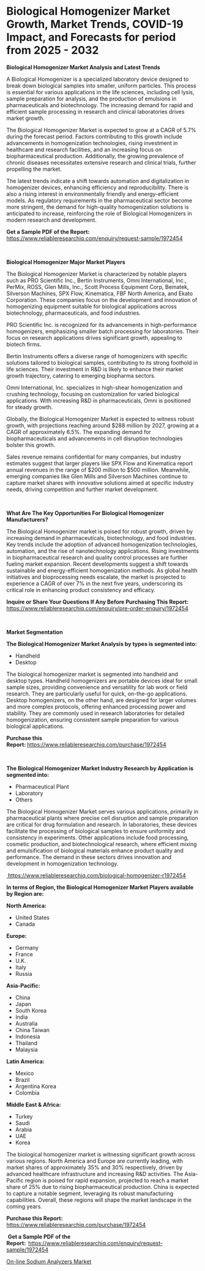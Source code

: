 <p><h1>Biological Homogenizer Market Growth, Market Trends, COVID-19 Impact, and Forecasts for period from 2025 - 2032</h1></p><p><strong>Biological Homogenizer Market Analysis and Latest Trends</strong></p>
<p><p>A Biological Homogenizer is a specialized laboratory device designed to break down biological samples into smaller, uniform particles. This process is essential for various applications in the life sciences, including cell lysis, sample preparation for analysis, and the production of emulsions in pharmaceuticals and biotechnology. The increasing demand for rapid and efficient sample processing in research and clinical laboratories drives market growth.</p><p>The Biological Homogenizer Market is expected to grow at a CAGR of 5.7% during the forecast period. Factors contributing to this growth include advancements in homogenization technologies, rising investment in healthcare and research facilities, and an increasing focus on biopharmaceutical production. Additionally, the growing prevalence of chronic diseases necessitates extensive research and clinical trials, further propelling the market. </p><p>The latest trends indicate a shift towards automation and digitalization in homogenizer devices, enhancing efficiency and reproducibility. There is also a rising interest in environmentally friendly and energy-efficient models. As regulatory requirements in the pharmaceutical sector become more stringent, the demand for high-quality homogenization solutions is anticipated to increase, reinforcing the role of Biological Homogenizers in modern research and development.</p></p>
<p><strong>Get a Sample PDF of the Report:&nbsp;</strong> <a href="https://www.reliableresearchiq.com/enquiry/request-sample/1972454?utm_campaign=2771&utm_medium=2&utm_source=Github&utm_content=ia&utm_term=02032025&utm_id=biological-homogenizer">https://www.reliableresearchiq.com/enquiry/request-sample/1972454</a></p>
<p>&nbsp;</p>
<p><strong>Biological Homogenizer Major Market Players</strong></p>
<p><p>The Biological Homogenizer Market is characterized by notable players such as PRO Scientific Inc., Bertin Instruments, Omni International, Inc., PerMix, ROSS, Glen Mills, Inc., Scott Process Equipment Corp, Bematek, Silverson Machines, SPX Flow, Kinematica, FBF North America, and Ekato Corporation. These companies focus on the development and innovation of homogenizing equipment suitable for biological applications across biotechnology, pharmaceuticals, and food industries.</p><p>PRO Scientific Inc. is recognized for its advancements in high-performance homogenizers, emphasizing smaller batch processing for laboratories. Their focus on research applications drives significant growth, appealing to biotech firms.</p><p>Bertin Instruments offers a diverse range of homogenizers with specific solutions tailored to biological samples, contributing to its strong foothold in life sciences. Their investment in R&D is likely to enhance their market growth trajectory, catering to emerging biopharma sectors.</p><p>Omni International, Inc. specializes in high-shear homogenization and crushing technology, focusing on customization for varied biological applications. With increasing R&D in pharmaceuticals, Omni is positioned for steady growth.</p><p>Globally, the Biological Homogenizer Market is expected to witness robust growth, with projections reaching around $288 million by 2027, growing at a CAGR of approximately 6.5%. The expanding demand for biopharmaceuticals and advancements in cell disruption technologies bolster this growth.</p><p>Sales revenue remains confidential for many companies, but industry estimates suggest that larger players like SPX Flow and Kinematica report annual revenues in the range of $200 million to $500 million. Meanwhile, emerging companies like Glen Mills and Silverson Machines continue to capture market shares with innovative solutions aimed at specific industry needs, driving competition and further market development.</p></p>
<p>&nbsp;</p>
<p><strong>What Are The Key Opportunities For Biological Homogenizer Manufacturers?</strong></p>
<p><p>The Biological Homogenizer market is poised for robust growth, driven by increasing demand in pharmaceuticals, biotechnology, and food industries. Key trends include the adoption of advanced homogenization technologies, automation, and the rise of nanotechnology applications. Rising investments in biopharmaceutical research and quality control processes are further fueling market expansion. Recent developments suggest a shift towards sustainable and energy-efficient homogenization methods. As global health initiatives and bioprocessing needs escalate, the market is projected to experience a CAGR of over 7% in the next five years, underscoring its critical role in enhancing product consistency and efficacy.</p></p>
<p><strong>Inquire or Share Your Questions If Any Before Purchasing This Report:</strong> <a href="https://www.reliableresearchiq.com/enquiry/pre-order-enquiry/1972454?utm_campaign=2771&utm_medium=2&utm_source=Github&utm_content=ia&utm_term=02032025&utm_id=biological-homogenizer">https://www.reliableresearchiq.com/enquiry/pre-order-enquiry/1972454</a></p>
<p>&nbsp;</p>
<p><strong>Market Segmentation</strong></p>
<p><strong>The Biological Homogenizer Market Analysis by types is segmented into:</strong></p>
<p><ul><li>Handheld</li><li>Desktop</li></ul></p>
<p><p>The biological homogenizer market is segmented into handheld and desktop types. Handheld homogenizers are portable devices ideal for small sample sizes, providing convenience and versatility for lab work or field research. They are particularly useful for quick, on-the-go applications. Desktop homogenizers, on the other hand, are designed for larger volumes and more complex protocols, offering enhanced processing power and stability. They are commonly used in research laboratories for detailed homogenization, ensuring consistent sample preparation for various biological applications.</p></p>
<p><strong>Purchase this Report:&nbsp;</strong><a href="https://www.reliableresearchiq.com/purchase/1972454?utm_campaign=2771&utm_medium=2&utm_source=Github&utm_content=ia&utm_term=02032025&utm_id=biological-homogenizer">https://www.reliableresearchiq.com/purchase/1972454</a></p>
<p>&nbsp;</p>
<p><strong>The Biological Homogenizer Market Industry Research by Application is segmented into:</strong></p>
<p><ul><li>Pharmaceutical Plant</li><li>Laboratory</li><li>Others</li></ul></p>
<p><p>The Biological Homogenizer Market serves various applications, primarily in pharmaceutical plants where precise cell disruption and sample preparation are critical for drug formulation and research. In laboratories, these devices facilitate the processing of biological samples to ensure uniformity and consistency in experiments. Other applications include food processing, cosmetic production, and biotechnological research, where efficient mixing and emulsification of biological materials enhance product quality and performance. The demand in these sectors drives innovation and development in homogenization technology.</p></p>
<p><a href="https://www.reliableresearchiq.com/biological-homogenizer-r1972454?utm_campaign=2771&utm_medium=2&utm_source=Github&utm_content=ia&utm_term=02032025&utm_id=biological-homogenizer">&nbsp;https://www.reliableresearchiq.com/biological-homogenizer-r1972454</a></p>
<p><strong>In terms of Region, the Biological Homogenizer Market Players available by Region are:</strong></p>
<p>
    <p> <strong> North America: </strong>
        <ul>
            <li>United States</li>
            <li>Canada</li>
        </ul>
        </p> 
    <p> <strong> Europe: </strong>
        <ul>
            <li>Germany</li>
            <li>France</li>
            <li>U.K.</li>
            <li>Italy</li>
            <li>Russia</li>
        </ul>
        </p> 
    <p> <strong> Asia-Pacific: </strong>
        <ul>
            <li>China</li>
            <li>Japan</li>
            <li>South Korea</li>
            <li>India</li>
            <li>Australia</li>
            <li>China Taiwan</li>
            <li>Indonesia</li>
            <li>Thailand</li>
            <li>Malaysia</li>
        </ul>
        </p> 
    <p> <strong> Latin America: </strong>
        <ul>
            <li>Mexico</li>
            <li>Brazil</li>
            <li>Argentina Korea</li>
            <li>Colombia</li>
        </ul>
        </p> 
    <p> <strong> Middle East & Africa: </strong>
        <ul>
            <li>Turkey</li>
            <li>Saudi</li>
            <li>Arabia</li>
            <li>UAE</li>
            <li>Korea</li>
        </ul>
    </p>
    </p>
<p><p>The biological homogenizer market is witnessing significant growth across various regions. North America and Europe are currently leading, with market shares of approximately 35% and 30% respectively, driven by advanced healthcare infrastructure and increasing R&D activities. The Asia-Pacific region is poised for rapid expansion, projected to reach a market share of 25% due to rising biopharmaceutical production. China is expected to capture a notable segment, leveraging its robust manufacturing capabilities. Overall, these regions will shape the market landscape in the coming years.</p></p>
<p><strong>Purchase this Report: </strong><a href="https://www.reliableresearchiq.com/purchase/1972454?utm_campaign=2771&utm_medium=2&utm_source=Github&utm_content=ia&utm_term=02032025&utm_id=biological-homogenizer">https://www.reliableresearchiq.com/purchase/1972454</a></p>
<p>&nbsp;<strong>Get a Sample PDF of the Report:&nbsp;&nbsp;</strong><a href="https://www.reliableresearchiq.com/enquiry/request-sample/1972454?utm_campaign=2771&utm_medium=2&utm_source=Github&utm_content=ia&utm_term=02032025&utm_id=biological-homogenizer">https://www.reliableresearchiq.com/enquiry/request-sample/1972454</a></p>
<p><strong></strong></p>
<p><p><a href="https://github.com/aidelndasse/Market-Research-Report-List-1/blob/main/on-line-sodium-analyzers-market.md?utm_campaign=2771&utm_medium=2&utm_source=Github&utm_content=ia&utm_term=02032025&utm_id=biological-homogenizer">On-line Sodium Analyzers Market</a></p></p>
